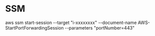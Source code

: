 # SSM

aws ssm start-session --target "i-xxxxxxxx" --document-name AWS-StartPortForwardingSession --parameters "portNumber=443"
